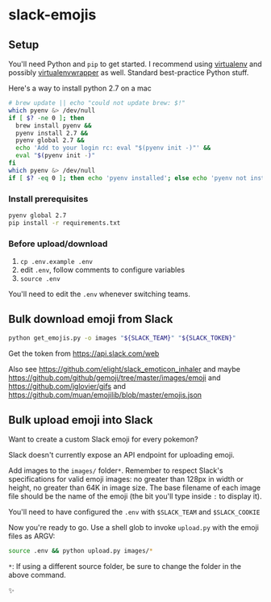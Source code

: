 slack-emojis
============


## Setup

You'll need Python and `pip` to get started. I recommend using [virtualenv](https://virtualenv.pypa.io/en/latest/) and possibly [virtualenvwrapper](https://virtualenvwrapper.readthedocs.org/en/latest/) as well. Standard best-practice Python stuff.

Here's a way to install python 2.7 on a mac

```bash
# brew update || echo "could not update brew: $!"
which pyenv &> /dev/null
if [ $? -ne 0 ]; then
  brew install pyenv &&
  pyenv install 2.7 &&
  pyenv global 2.7 &&
  echo 'Add to your login rc: eval "$(pyenv init -)"' &&
  eval "$(pyenv init -)"
fi
which pyenv &> /dev/null
if [ $? -eq 0 ]; then echo 'pyenv installed'; else echo 'pyenv not installed'; fi
```

### Install prerequisites
```bash
pyenv global 2.7
pip install -r requirements.txt
```

### Before upload/download

1. `cp .env.example .env`
2. edit `.env`, follow comments to configure variables
3. `source .env`

You'll need to edit the `.env` whenever switching teams.

## Bulk download emoji from Slack

```bash
python get_emojis.py -o images "${SLACK_TEAM}" "${SLACK_TOKEN}"
```

Get the token from https://api.slack.com/web

Also see https://github.com/elight/slack_emoticon_inhaler and maybe https://github.com/github/gemoji/tree/master/images/emoji and https://github.com/jglovier/gifs and https://github.com/muan/emojilib/blob/master/emojis.json

## Bulk upload emoji into Slack

Want to create a custom Slack emoji for every pokemon?

Slack doesn't currently expose an API endpoint for uploading emoji.

Add images to the `images/` folder`*`.
Remember to respect Slack's specifications for valid emoji images:
no greater than 128px in width or height, no greater than 64K in image size.
The base filename of each image file should be the name of the emoji
(the bit you'll type inside `:` to display it).

You'll need to have configured the `.env` with `$SLACK_TEAM` and `$SLACK_COOKIE`

Now you're ready to go. Use a shell glob to invoke `upload.py` with the emoji files as ARGV:

```bash
source .env && python upload.py images/*
```

`*`:  If using a different source folder, be sure to change the folder in the above command.

:sparkles:
